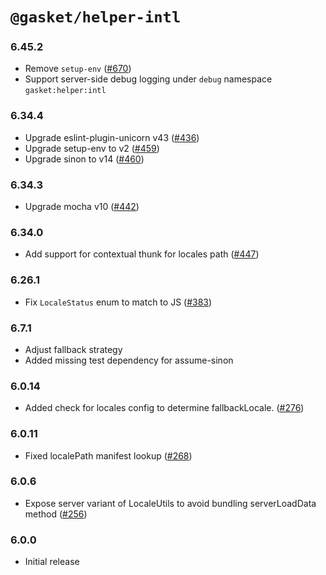 # `@gasket/helper-intl`

### 6.45.2

- Remove `setup-env` ([#670])
- Support server-side debug logging under `debug` namespace `gasket:helper:intl`

### 6.34.4

- Upgrade eslint-plugin-unicorn v43 ([#436])
- Upgrade setup-env to v2 ([#459])
- Upgrade sinon to v14 ([#460])

### 6.34.3

- Upgrade mocha v10 ([#442])

### 6.34.0

- Add support for contextual thunk for locales path ([#447])

### 6.26.1

- Fix `LocaleStatus` enum to match to JS ([#383])

### 6.7.1

- Adjust fallback strategy
- Added missing test dependency for assume-sinon

### 6.0.14

- Added check for locales config to determine fallbackLocale. ([#276])

### 6.0.11

- Fixed localePath manifest lookup ([#268])

### 6.0.6

- Expose server variant of LocaleUtils to avoid bundling serverLoadData method ([#256])

### 6.0.0

- Initial release

<!-- LINKS -->

[#256]: https://github.com/godaddy/gasket/pull/256
[#268]: https://github.com/godaddy/gasket/pull/268
[#276]: https://github.com/godaddy/gasket/pull/276
[#383]: https://github.com/godaddy/gasket/pull/383
[#436]: https://github.com/godaddy/gasket/pull/436
[#447]: https://github.com/godaddy/gasket/pull/447
[#442]: https://github.com/godaddy/gasket/pull/442
[#459]: https://github.com/godaddy/gasket/pull/459
[#460]: https://github.com/godaddy/gasket/pull/460
[#670]: https://github.com/godaddy/gasket/pull/670
